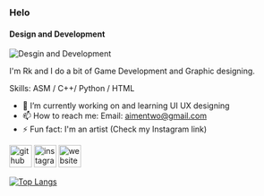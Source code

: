 ### Helo
#### Design and Development
![Desgin and Development](https://i.pinimg.com/564x/72/e6/06/72e6069e7deb45e5c53f13d509367b84.jpg)

I'm Rk and I do a bit of Game Development and Graphic designing.

Skills: ASM / C++/ Python / HTML

- 🔭 I’m currently working on and learning UI UX designing 
- 📫 How to reach me: Email: aimentwo@gmail.com 
- ⚡ Fun fact: I'm an artist (Check my Instagram link) 


[<img src='https://cdn.jsdelivr.net/npm/simple-icons@3.0.1/icons/github.svg' alt='github' height='40'>](https://github.com/aimenahmadd)  [<img src='https://cdn.jsdelivr.net/npm/simple-icons@3.0.1/icons/instagram.svg' alt='instagram' height='40'>](https://www.instagram.com/@heliophilia_studios/)  [<img src='https://cdn.jsdelivr.net/npm/simple-icons@3.0.1/icons/icloud.svg' alt='website' height='40'>](https://www.instagram.com/heliophilia_studios/)  

[![Top Langs](https://github-readme-stats.vercel.app/api/top-langs/?username=aimenahmadd)](https://github.com/anuraghazra/github-readme-stats)


